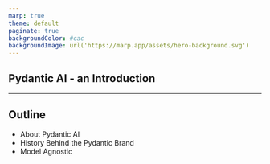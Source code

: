 ```yaml
---
marp: true
theme: default
paginate: true
backgroundColor: #cac
backgroundImage: url('https://marp.app/assets/hero-background.svg')
---
```


## Pydantic AI - an Introduction

---

## Outline
* About Pydantic AI
* History Behind the Pydantic Brand
* Model Agnostic

